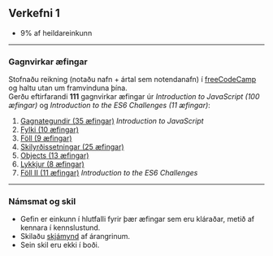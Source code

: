 ## Verkefni 1

- 9% af heildareinkunn

---

### Gagnvirkar æfingar 
Stofnaðu reikning (notaðu nafn + ártal sem notendanafn) í [freeCodeCamp](https://www.freecodecamp.org/learn/javascript-algorithms-and-data-structures/basic-javascript/) og haltu utan um framvinduna þína. <br>
Gerðu eftirfarandi **111** gagnvirkar æfingar úr  _Introduction to JavaScript (100 æfingar)_ og _Introduction to the ES6 Challenges (11 æfingar)_:

1. [Gagnategundir (35 æfingar)](https://github.com/GunnarThorunnarson/FORR3JS05DU/wiki/Gagnategundir) _Introduction to JavaScript_
1. [Fylki (10 æfingar)](https://github.com/GunnarThorunnarson/FORR3JS05DU/wiki/Fylki) 
1. [Föll (9 æfingar)](https://github.com/GunnarThorunnarson/FORR3JS05DU/wiki/F%C3%B6ll)
1. [Skilyrðissetningar (25 æfingar)](https://github.com/GunnarThorunnarson/FORR3JS05DU/wiki/Skilyr%C3%B0issetningar) 
1. [Objects (13 æfingar)](https://github.com/GunnarThorunnarson/FORR3JS05DU/wiki/Objects)
1. [Lykkjur (8 æfingar)](https://github.com/GunnarThorunnarson/FORR3JS05DU/wiki/Lykkjur) 
1. [Föll II (11 æfingar)](https://github.com/GunnarThorunnarson/FORR3JS05DU/wiki/F%C3%B6ll-II) _Introduction to the ES6 Challenges_

---

### Námsmat og skil

- Gefin er einkunn í hlutfalli fyrir þær æfingar sem eru kláraðar, metið af kennara í kennslustund.
- Skilaðu [skjámynd](https://github.com/GunnarThorunnarson/FORR3JS05DU/blob/master/Myndir/v1_freecodecamp.PNG) af árangrinum. 
- Sein skil eru ekki í boði.

